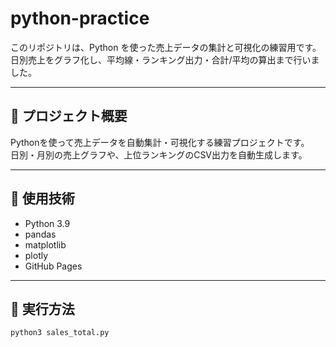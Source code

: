 # python-practice

このリポジトリは、Python を使った売上データの集計と可視化の練習用です。  
日別売上をグラフ化し、平均線・ランキング出力・合計/平均の算出まで行いました。

---

## 🧩 プロジェクト概要

Pythonを使って売上データを自動集計・可視化する練習プロジェクトです。  
日別・月別の売上グラフや、上位ランキングのCSV出力を自動生成します。

---

## 🧰 使用技術
- Python 3.9
- pandas
- matplotlib
- plotly
- GitHub Pages

---

## 🚀 実行方法

```bash
python3 sales_total.py
